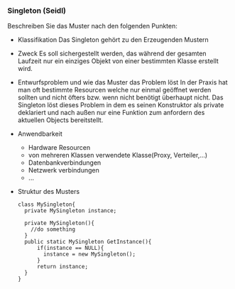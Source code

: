### Singleton (Seidl)

Beschreiben Sie das Muster nach den folgenden Punkten:

- Klassifikation
  Das Singleton gehört zu den Erzeugenden Mustern
- Zweck
  Es soll sichergestellt werden, das während der gesamten Laufzeit nur ein einziges Objekt von einer bestimmten Klasse erstellt wird.
  
- Entwurfsproblem und wie das Muster das Problem löst
  In der Praxis hat man oft bestimmte Resourcen welche nur einmal geöffnet werden sollten und nicht öfters 
  bzw. wenn nicht benötigt überhaupt nicht.
  Das Singleton löst dieses Problem in dem es seinen Konstruktor als private deklariert und nach außen nur eine Funktion zum anfordern 
  des aktuellen Objects bereitstellt.
  
- Anwendbarkeit
  - Hardware Resourcen
  - von mehreren Klassen verwendete Klasse(Proxy, Verteiler,...)
  - Datenbankverbindungen
  - Netzwerk verbindungen
  - ...
- Struktur des Musters
  ```
  class MySingleton{
    private MySingleton instance;
  
    private MySingleton(){
      //do something
    }
    public static MySingleton GetInstance(){
        if(instance == NULL){
          instance = new MySingleton();
        }
        return instance;
    }
  }
  ```
